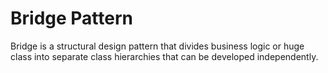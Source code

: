 # Bridge Pattern

Bridge is a structural design pattern that divides business logic or huge class into separate class hierarchies that can be developed independently.
